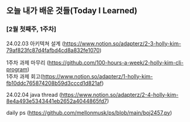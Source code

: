 ## 오늘 내가 배운 것들(Today I Learned)

### [2월 첫째주, 1주차] 
24.02.03 아키텍쳐 설계 (https://www.notion.so/adapterz/2-3-holly-kim-79af823fc87d4fafbd4cd8a832fe1070)  



1주차 과제 마무리 (https://github.com/100-hours-a-week/2-holly-kim-cli-program)  
1주차 과제 회고(https://www.notion.so/adapterz/1-holly-kim-fb10ddc765874208b59d3cccd1d821af)  


24.02.04 java thread (https://www.notion.so/adapterz/2-4-holly-kim-8e4a493e5343441eb2652a4044865fd7)  

daily ps (https://github.com/mellonmusk/ps/blob/main/boj2457.py)